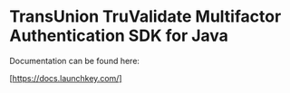 # TransUnion TruValidate Multifactor Authentication SDK for Java

Documentation can be found here:

[https://docs.launchkey.com/]
